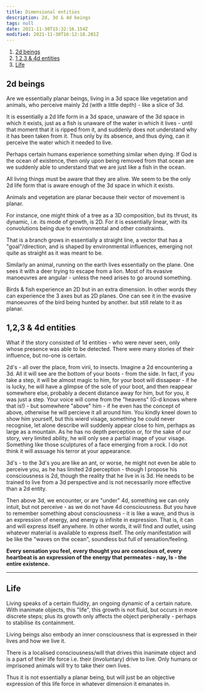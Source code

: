 ```yaml
---
title: Dimensional entities
description: 2d, 3d & 4d beings
tags: null
date: 2021-11-30T15:32:16.154Z
modified: 2021-11-30T16:12:18.201Z
---
```


1. [2d beings](#2d-beings)
2. [1,2,3 & 4d entities](#123--4d-entities)
3. [Life](#life)

## 2d beings

Are we essentially planar beings, living in a 3d space like vegetation and animals, who perceive mainly 2d (with a little depth) - like a slice of 3d.

It is essentially a 2d life form in a 3d space, unaware of the 3d space in which it exists, just as a fish is unaware of the water in which it lives - until that moment that it is ripped from it, and suddenly does not understand why it has been taken from it. Thus only by its absence, and thus dying, can it perceive the water which it needed to live.

Perhaps certain humans experience something similar when dying. If God is the ocean of existence, then only upon being removed from that ocean are we suddenly able to understand that we are just like a fish in the ocean.

All living things must be aware that they are alive. We seem to be the only 2d life form that is aware enough of the 3d space in which it exists.

Animals and vegetation are planar because their vector of movement is planar.

For instance, one might think of a tree as a 3D composition, but its thrust, its dynamic, i.e. its mode of growth, is 2D. For it is essentially linear, with its convolutions being due to environmental and other constraints.

That is a branch grows in essentially a straight line, a vector that has a "goal"/direction, and is shaped by environmental influences, emerging not quite as straight as it was meant to be.

Similarly an animal, running on the earth lives essentially on the plane. One sees it with a deer trying to escape from a lion. Most of its evasive manoeuvres are angular - unless the need arises to go around something.

Birds & fish experience an 2D but in an extra dimension. In other words they can experience the 3 axes but as 2D planes. One can see it in the evasive manoeuvres of the bird being hunted by another. but still relate to it as planar.

## 1,2,3 & 4d entities

What if the story consisted of 1d entities - who were never seen, only whose presence was able to be detected. There were many stories of their influence, but no-one is certain.

2d's - all over the place, from virii, to insects. Imagine a 2d encountering a 3d. All it will see are the bottom of your boots - from the side. In fact, if you take a step, it will be almost magic to him, for your boot will dissapear - if he is lucky, he will have a glimpse of the sole of your boot, and then reappear somewhere else, probably a decent distance away for him, but for you, it was just a step. Your voice will come from the "heavens" (G-d knows where that is!) - but somewhere "above" him - if he even has the concept of above, otherwise he will percieve it all around him. You kindly kneel down to show him yourself, but this wierd visage, something he could never recognise, let alone describe will suddenly appear close to him, perhaps as large as a mountain. As he has no depth perception or, for the sake of our story, very limited ability, he will only see a partial image of your visage. Something like those sculptures of a face emerging from a rock. I do not think it will assuage his terror at your appearance.

3d's - to the 3d's you are like an ant, or worse, he might not even be able to perceive you, as he has limited 2d perception - though I propose his consciousness is 2d, though the reality that he live in is 3d. He needs to be trained to live from a 3d perspective and is not necessarily more effective than a 2d entity.

Then above 3d, we encounter, or are "under" 4d, something we can only intuit, but not perceive - as we do not have 4d consciousness. But you have to remember something about consciousness - it is like a wave, and thus is an expression of energy, and energy is infinite in expression. That is, it can and will express itself anywhere. In other words, it will find and outlet, using whatever material is available to express itself. The only manifestation will be like the "waves on the ocean", soundless but full of sensation/feeling.

**Every sensation you feel, every thought you are conscious of, every heartbeat is an expression of the energy that permeates - nay, Is - the entire existence.**

---

## Life

Living speaks of a certain fluidity, an ongoing dynamic of a certain nature. With inanimate objects, this "life", this growth is not fluid, but occurs in more discrete steps; plus its growth only affects the object peripherally - perhaps to stabilise its containment.

Living beings also embody an inner consciousness that is expressed in their lives and how we live it.

There is a localised consciousness/will that drives this inanimate object and is a part of their life force i.e. their (involuntary) drive to live. Only humans or imprisoned animals will try to take their own lives.

Thus it is not essentially a planar being, but will just be an objective expression of this life force in whatever dimension it emanates in.
